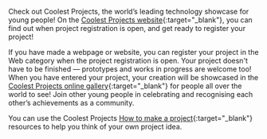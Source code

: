 Check out Coolest Projects, the world’s leading technology showcase for young people! On the [Coolest Projects website](https://coolestprojects.org/){:target="_blank"}, you can find out when project registration is open, and get ready to register your project! 

If you have made a webpage or website, you can register your project in the Web category when the project registration is open. Your project doesn't have to be finished &mdash; prototypes and works in progress are welcome too! When you have entered your project, your creation will be showcased in the [Coolest Projects online gallery](https://online.coolestprojects.org/events/cp-2022/gallery){:target="_blank"} for people all over the world to see! Join other young people in celebrating and recognising each other’s achievements as a community.

You can use the Coolest Projects [How to make a project](https://coolestprojects.org/2020/03/31/how-to-make-a-project-workbook-and-additional-resources/){:target="_blank"} resources to help you think of your own project idea. 
